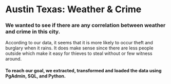# Austin Texas: Weather & Crime

### We wanted to see if there are any correlation between weather and crime in this city.
According to our data, it seems that it is more likely to occur theft and burglary when it rains. It does make sense since there are less people outside which make it easy for thieves to steal without or few witness around.

#### To reach our goal, we extracted, transformed and loaded the data using PgAdmin, SQL,  and Python.
